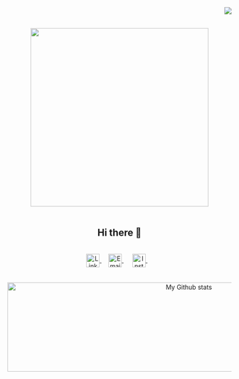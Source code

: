 <p align="right"> <img src="https://komarev.com/ghpvc/?username=preethampathi2305" /> </p>
<p align="center">
<br><img src="https://tenor.com/3o2m.gif" width="400px"><br/><br/>

<h2 align="center">Hi there 👋</h2>

<br>
<div align="center">
<a href="https://www.linkedin.com/in/preetham-reddy-pathi-15349b11b/">
  <img align="center" alt="LinkdeIN" width="30px" src="https://cdn.jsdelivr.net/npm/simple-icons@v3/icons/linkedin.svg" />
</a>&nbsp;&nbsp;&nbsp;

<a href="mailto:pathip2305@gmail.com">
  <img align="center" alt="Email" width="30px" src="https://cdn.jsdelivr.net/npm/simple-icons@3.11.0/icons/gmail.svg" />
</a>&nbsp;&nbsp;&nbsp;&nbsp;

<a href="https://www.instagram.com/preetham_pathi/">
  <img align="center" alt="Instagram" width="30px" src="https://cdn.jsdelivr.net/npm/simple-icons@v3/icons/instagram.svg" />
</a>&nbsp;&nbsp;&nbsp;

</div >
<br>  
<br>  
<div align="center">
<img alt="My Github stats" align="center" border-radius="40px" width="800px" height="200px" src="https://github-readme-stats.vercel.app/api?username=preethampathi2305&count_private=true&show_icons=true&hide_border=true&theme=monokai" href="https://github.com/preethampathi2305"/>
</div>
<!--
**preethampathi2305/preethampathi2305** is a ✨ _special_ ✨ repository because its `README.md` (this file) appears on your GitHub profile.

Here are some ideas to get you started:

- 🔭 I’m currently working on ...
- 🌱 I’m currently learning ...
- 👯 I’m looking to collaborate on ...
- 🤔 I’m looking for help with ...
- 💬 Ask me about ...
- 📫 How to reach me: ...
- 😄 Pronouns: ...
- ⚡ Fun fact: ...
-->

